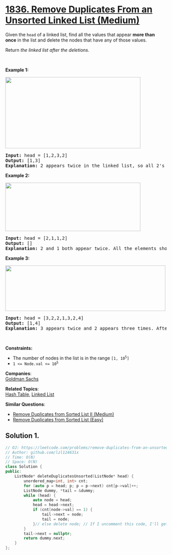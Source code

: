# [1836. Remove Duplicates From an Unsorted Linked List (Medium)](https://leetcode.com/problems/remove-duplicates-from-an-unsorted-linked-list/)

<p>Given the <code>head</code> of a linked list, find all the values that appear <strong>more than once</strong> in the list and delete the nodes that have any of those values.</p>

<p>Return <em>the linked list after the deletions.</em></p>

<p>&nbsp;</p>
<p><strong>Example 1:</strong></p>
<img alt="" src="https://assets.leetcode.com/uploads/2021/04/21/tmp-linked-list.jpg" style="width: 422px; height: 222px;">
<pre><strong>Input:</strong> head = [1,2,3,2]
<strong>Output:</strong> [1,3]
<strong>Explanation:</strong> 2 appears twice in the linked list, so all 2's should be deleted. After deleting all 2's, we are left with [1,3].
</pre>

<p><strong>Example 2:</strong></p>
<img alt="" src="https://assets.leetcode.com/uploads/2021/04/21/tmp-linked-list-1.jpg" style="width: 422px; height: 151px;">
<pre><strong>Input:</strong> head = [2,1,1,2]
<strong>Output:</strong> []
<strong>Explanation:</strong> 2 and 1 both appear twice. All the elements should be deleted.
</pre>

<p><strong>Example 3:</strong></p>
<img alt="" src="https://assets.leetcode.com/uploads/2021/04/21/tmp-linked-list-2.jpg" style="width: 500px; height: 142px;">
<pre><strong>Input:</strong> head = [3,2,2,1,3,2,4]
<strong>Output:</strong> [1,4]
<strong>Explanation: </strong>3 appears twice and 2 appears three times. After deleting all 3's and 2's, we are left with [1,4].
</pre>

<p>&nbsp;</p>
<p><strong>Constraints:</strong></p>

<ul>
	<li>The number of nodes in the list is in the range&nbsp;<code>[1, 10<sup>5</sup>]</code></li>
	<li><code>1 &lt;= Node.val &lt;= 10<sup>5</sup></code></li>
</ul>

**Companies**:  
[Goldman Sachs](https://leetcode.com/company/goldman-sachs)

**Related Topics**:  
[Hash Table](https://leetcode.com/tag/hash-table/), [Linked List](https://leetcode.com/tag/linked-list/)

**Similar Questions**:
* [Remove Duplicates from Sorted List II (Medium)](https://leetcode.com/problems/remove-duplicates-from-sorted-list-ii/)
* [Remove Duplicates from Sorted List (Easy)](https://leetcode.com/problems/remove-duplicates-from-sorted-list/)

## Solution 1.

```cpp
// OJ: https://leetcode.com/problems/remove-duplicates-from-an-unsorted-linked-list/
// Author: github.com/lzl124631x
// Time: O(N)
// Space: O(N)
class Solution {
public:
    ListNode* deleteDuplicatesUnsorted(ListNode* head) {
        unordered_map<int, int> cnt;
        for (auto p = head; p; p = p->next) cnt[p->val]++;
        ListNode dummy, *tail = &dummy;
        while (head) {
            auto node = head;
            head = head->next;
            if (cnt[node->val] == 1) {
                tail->next = node;
                tail = node;
            }// else delete node; // If I uncomment this code, I'll get heap-use-after-free error. Why?
        }
        tail->next = nullptr;
        return dummy.next;
    }
};
```